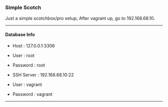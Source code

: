 ### Simple Scotch

Just a simple scotchbox/pro setup; After vagrant up, go to 192.168.68.10.

---

#### Database Info
- Host : 127.0.0.1:3306
- User : root
- Password : root

- SSH Server : 192.168.68.10:22
- User : vagrant
- Password : vagrant
---
